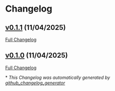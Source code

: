 # Changelog

## [v0.1.1](https://github.com/libis/teneo-format_library/tree/v0.1.1) (11/04/2025)

[Full Changelog](https://github.com/libis/teneo-format_library/compare/v0.1.0...v0.1.1)

## [v0.1.0](https://github.com/libis/teneo-format_library/tree/v0.1.0) (11/04/2025)

[Full Changelog](https://github.com/libis/teneo-format_library/compare/d2d78780dfb6564b66e45db0157364e99e91a7ab...v0.1.0)



\* *This Changelog was automatically generated by [github_changelog_generator](https://github.com/github-changelog-generator/github-changelog-generator)*
